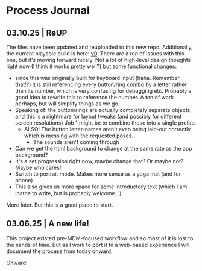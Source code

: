 # Process Journal

## 03.10.25 | ReUP

The files have been updated and reuploaded to this new repo. Additionally, the current playable build is here: [v0](https://mouseandthebillionaire.github.io/digitalYoga/Builds/v0/). There are a _ton_ of issues with this one, but it's moving forward nicely. Not a lot of high-level design thoughts right now (I think it works pretty well?) but some functional changes:

- since this was originally built for keyboard input (haha. Remember that!?) it is still referencing every button/ring combo by a letter rather than its number, which is very confusing for debugging etc. Probably a good idea to rewrite this to reference the number. A ton of work perhaps, but will simplify things as we go.
- Speaking of: the button/rings are actually completely separate objects, and this is a nightmare for layout tweaks (and possibly for different screen resolutions) Job 1 might be to combine these into a single prefab.
  - ALSO! The button letter-names aren't even being laid-out correctly which is messing with the requested poses.
    - The sounds aren't coming through
- Can we get the html background to change at the same rate as the app background?
- It's a set progression right now, maybe change that? Or maybe not? Maybe who cares!
- Switch to portrait mode. Makes more sense as a yoga mat (and for phone)
- This also gives us more space for some introductory text (which I am loathe to write, but is probably welcome...)

More later. But this is a good place to start.
 
## 03.06.25 | A new life!

This project existed pre-MDM-focused workflow and so most of it is lost to the sands of time. But as I work to port it to a web-based experience I will document the process from today onward.

Onward!